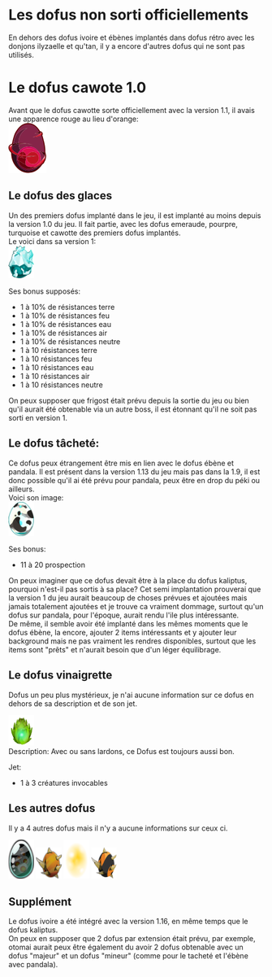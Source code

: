 # Les dofus non sorti officiellements
En dehors des dofus ivoire et ébènes implantés dans dofus rétro avec les donjons ilyzaelle et qu'tan, il y a encore d'autres dofus qui ne sont pas utilisés.

# Le dofus cawote 1.0
Avant que le dofus cawotte sorte officiellement avec la version 1.1, il avais une apparence rouge au lieu d'orange:  
![](./images/dofus/1.png)



## Le dofus des glaces
Un des premiers dofus implanté dans le jeu, il est implanté au moins depuis la version 1.0 du jeu. Il fait partie, avec les dofus emeraude, pourpre, turquoise et cawotte des premiers dofus implantés.  
Le voici dans sa version 1:  
<img src="./images/dofus/5.png" width="10%">

Ses bonus supposés:
- 1 à 10% de résistances terre
- 1 à 10% de résistances feu
- 1 à 10% de résistances eau
- 1 à 10% de résistances air
- 1 à 10% de résistances neutre
- 1 à 10 résistances terre
- 1 à 10 résistances feu
- 1 à 10 résistances eau
- 1 à 10 résistances air
- 1 à 10 résistances neutre

On peux supposer que frigost était prévu depuis la sortie du jeu ou bien qu'il aurait été obtenable via un autre boss, il est étonnant qu'il ne soit pas sorti en version 1.

## Le dofus tâcheté:
Ce dofus peux étrangement être mis en lien avec le dofus ébène et pandala.
Il est présent dans la version 1.13 du jeu mais pas dans la 1.9, il est donc possible qu'il ai été prévu pour pandala, peux être en drop du péki ou ailleurs.  
Voici son image:  
<img src="./images/dofus/8.png" width="10%">

Ses bonus:
- 11 à 20 prospection

On peux imaginer que ce dofus devait être à la place du dofus kaliptus, pourquoi n'est-il pas sortis à sa place? Cet semi implantation prouverai que la version 1 du jeu aurait beaucoup de choses prévues et ajoutées mais jamais totalement ajoutées et je trouve ca vraiment dommage, surtout qu'un dofus sur pandala, pour l'époque, aurait rendu l'ile plus intéressante.  
De même, il semble avoir été implanté dans les mêmes moments que le dofus ébène, la encore, ajouter 2 items intéressants et y ajouter leur background mais ne pas vraiment les rendres disponibles, surtout que les items sont "prêts" et n'aurait besoin que d'un léger équilibrage. 

## Le dofus vinaigrette
Dofus un peu plus mystérieux, je n'ai aucune information sur ce dofus en dehors de sa description et de son jet.

<img src="./images/dofus/13.png" width="10%"><br>
Description: Avec ou sans lardons, ce Dofus est toujours aussi bon.

Jet:
- 1 à 3 créatures invocables

## Les autres dofus
Il y a 4 autres dofus mais il n'y a aucune informations sur ceux ci.

<img src="./images/dofus/14.png" width="10%">
<img src="./images/dofus/15.png" width="10%">
<img src="./images/dofus/16.png" width="10%">
<img src="./images/dofus/17.png" width="10%">

## Supplément
Le dofus ivoire a été intégré avec la version 1.16, en même temps que le dofus kaliptus.  
On peux en supposer que 2 dofus par extension était prévu, par exemple, otomai aurait peux être également du avoir 2 dofus obtenable avec un dofus "majeur" et un dofus "mineur" (comme pour le tacheté et l'ébène avec pandala).

